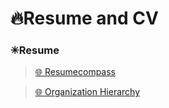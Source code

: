 # 🔥Resume and CV

### ✳Resume

> [🌐 Resumecompass](https://www.resumecompass.co/)

> [🌐 Organization Hierarchy](https://theorg.com/)